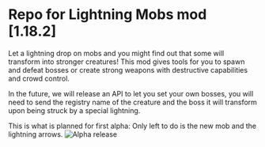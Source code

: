 # Repo for Lightning Mobs mod [1.18.2]

Let a lightning drop on mobs and you might find out that some will transform into stronger creatures! This mod gives tools for you to spawn and defeat bosses or create strong weapons with destructive capabilities and crowd control.

In the future, we will release an API to let you set your own bosses, you will need to send the registry name of the creature and the boss it will transform upon being struck by a special lightning.

This is what is planned for first alpha: Only left to do is the new mob and the lightning arrows.
![Alpha release](https://i.ibb.co/Mc31Jxq/Mod-Planification-Alpha.png)
